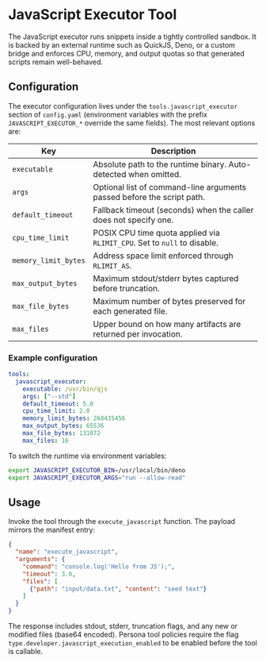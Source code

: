 # JavaScript Executor Tool

The JavaScript executor runs snippets inside a tightly controlled sandbox. It is
backed by an external runtime such as QuickJS, Deno, or a custom bridge and
enforces CPU, memory, and output quotas so that generated scripts remain
well-behaved.

## Configuration

The executor configuration lives under the `tools.javascript_executor` section
of `config.yaml` (environment variables with the prefix `JAVASCRIPT_EXECUTOR_*`
override the same fields). The most relevant options are:

| Key | Description |
| --- | --- |
| `executable` | Absolute path to the runtime binary. Auto-detected when omitted. |
| `args` | Optional list of command-line arguments passed before the script path. |
| `default_timeout` | Fallback timeout (seconds) when the caller does not specify one. |
| `cpu_time_limit` | POSIX CPU time quota applied via `RLIMIT_CPU`. Set to `null` to disable. |
| `memory_limit_bytes` | Address space limit enforced through `RLIMIT_AS`. |
| `max_output_bytes` | Maximum stdout/stderr bytes captured before truncation. |
| `max_file_bytes` | Maximum number of bytes preserved for each generated file. |
| `max_files` | Upper bound on how many artifacts are returned per invocation. |

### Example configuration

```yaml
tools:
  javascript_executor:
    executable: /usr/bin/qjs
    args: ["--std"]
    default_timeout: 5.0
    cpu_time_limit: 2.0
    memory_limit_bytes: 268435456
    max_output_bytes: 65536
    max_file_bytes: 131072
    max_files: 16
```

To switch the runtime via environment variables:

```bash
export JAVASCRIPT_EXECUTOR_BIN=/usr/local/bin/deno
export JAVASCRIPT_EXECUTOR_ARGS="run --allow-read"
```

## Usage

Invoke the tool through the `execute_javascript` function. The payload mirrors
the manifest entry:

```json
{
  "name": "execute_javascript",
  "arguments": {
    "command": "console.log('Hello from JS');",
    "timeout": 3.0,
    "files": [
      {"path": "input/data.txt", "content": "seed text"}
    ]
  }
}
```

The response includes stdout, stderr, truncation flags, and any new or modified
files (base64 encoded). Persona tool policies require the flag
`type.developer.javascript_execution_enabled` to be enabled before the tool is
callable.
